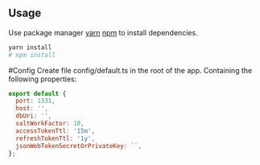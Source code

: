 ## Usage

Use package manager [yarn](https://yarnpkg.com/) [npm](https://www.npmjs.com/) to install dependencies.

```bash
yarn install
# npm install
```

#Config
Create file config/default.ts in the root of the app. Containing the following properties:

```javascript
export default {
  port: 1331,
  host: '',
  dbUri: '',
  saltWorkFactor: 10,
  accessTokenTtl: '15m',
  refreshTokenTtl: '1y',
  jsonWebTokenSecretOrPrivateKey: ``,
};
```

